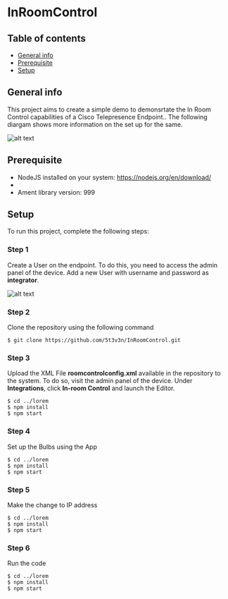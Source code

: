 # InRoomControl

## Table of contents
* [General info](#general-info)
* [Prerequisite](#Prerequisite)
* [Setup](#setup)

## General info
This project aims to create a simple demo to demonsrtate the In Room Control capabilities of a Cisco Telepresence Endpoint.. The following diargam shows more information on the set up for the same. 


![alt text](https://user-images.githubusercontent.com/12582569/54210337-4e296700-4505-11e9-92e1-c3cf854d520d.png
)

## Prerequisite
* NodeJS installed on your system: https://nodejs.org/en/download/
* 
* Ament library version: 999
	
## Setup
To run this project, complete the following steps:

### Step 1
Create a User on the endpoint. To do this, you need to access the admin panel of the device. Add a new User with username and password as **integrator**. 


![alt text](https://user-images.githubusercontent.com/12582569/54212591-2e943d80-4509-11e9-8978-28a5e3188387.png)

### Step 2
Clone the repository using the following command
```
$ git clone https://github.com/5t3v3n/InRoomControl.git
```

### Step 3
Upload the XML File **roomcontrolconfig.xml** available in the repository to the system. To do so, visit the admin panel of the device. Under **Integrations**, click **In-room Control** and launch the Editor.
```
$ cd ../lorem
$ npm install
$ npm start
```

### Step 4
Set up the Bulbs using the App
```
$ cd ../lorem
$ npm install
$ npm start
```

### Step 5
Make the change to IP address
```
$ cd ../lorem
$ npm install
$ npm start
```

### Step 6
Run the code 
```
$ cd ../lorem
$ npm install
$ npm start
```


